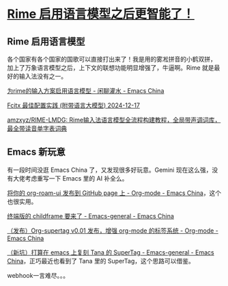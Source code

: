 # [Rime 启用语言模型之后更智能了！](https://github.com/VandeeFeng/gitmemo/issues/27)

## Rime 启用语言模型

各个国家有各个国家的国歌可以直接打出来了！我是用的雾凇拼音的小鹤双拼， 加上了万象语言模型之后，上下文的联想功能明显增强了，牛逼啊。Rime 就是最好的输入法没有之一。

[为rime的输入方案启用语言模型 - 闲聊灌水 - Emacs China](https://emacs-china.org/t/rime/28508)

[Fcitx 最佳配置实践 (附带语言大模型) 2024-12-17](https://manateelazycat.github.io/2024/12/17/fcitx-best-config/)

[amzxyz/RIME-LMDG: Rime输入法语言模型全流程构建教程，全局带声调词库，最全带读音单字表词典](https://github.com/amzxyz/RIME-LMDG)

## Emacs 新玩意
有一段时间没逛 Emacs China 了，又发现很多好玩意。Gemini 现在这么强，没有大佬考虑重写一下 Emacs 里的 AI 补全么。

[将你的 org-roam-ui 发布到 GitHub page 上 - Org-mode - Emacs China](https://emacs-china.org/t/org-roam-ui-github-page/28511)，这个也很实用。

[终端版的 childframe 要来了 - Emacs-general - Emacs China](https://emacs-china.org/t/childframe/28166)

[（发布）Org-supertag v0.01 发布，增强 org-mode 的标签系统 - Org-mode - Emacs China](https://emacs-china.org/t/org-supertag-v0-01-org-mode/28530)

[（新坑）打算在 emacs 上复刻 Tana 的 SuperTag - Emacs-general - Emacs China](https://emacs-china.org/t/emacs-tana-supertag/28407/9)，正巧最近也看到了 Tana 里的 SuperTag，这个思路可以借鉴。

webhook一言难尽。。。